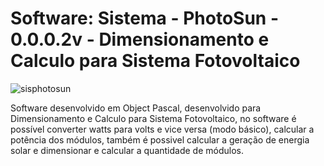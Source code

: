 # Software: Sistema - PhotoSun - 0.0.0.2v - Dimensionamento e Calculo para Sistema Fotovoltaico

![sisphotosun](https://repository-images.githubusercontent.com/863615241/026b2d20-17d7-4a2c-81ee-858ca1454eac)

Software desenvolvido em Object Pascal, desenvolvido para Dimensionamento e Calculo para Sistema Fotovoltaico, no software é possível converter watts para volts e vice versa (modo básico), calcular a potência dos módulos, também é possivel calcular a geração de energia solar e dimensionar e calcular a quantidade de módulos.
